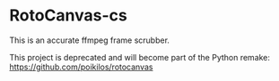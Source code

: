 # RotoCanvas-cs
This is an accurate ffmpeg frame scrubber.

This project is deprecated and will become part of the Python remake:
<https://github.com/poikilos/rotocanvas>
